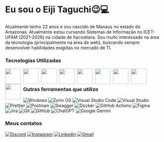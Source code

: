 # **Eu sou o Eiji Taguchi**😉💻

Atualmente tenho 22 anos e sou nascido de Manaus no estado do Amazonas. Atualmente estou cursando Sistemas de Informação no ICET-UFAM (2021-2026) na cidade de Itacoatiara. Sou muito interessado na área da tecnologia (principalmente na área de web), buscando sempre desenvolver habilidades exigidas no mercado de TI.

### **Tecnologias Utilizadas**

<img
    align="left"
    width="50vh"
    height="50vh"
    style="padding-right:5px;"
    src="https://cdn.jsdelivr.net/gh/devicons/devicon@latest/icons/html5/html5-original.svg" 
/>

<img
    align="left"
    width="50"
    height="50"
    style="padding-right:5px;"
    src="https://cdn.jsdelivr.net/gh/devicons/devicon@latest/icons/css3/css3-original.svg"
/>

<img
    align="left"
    width="50"
    height="50"
    style="padding-right:5px;"
    src="https://cdn.jsdelivr.net/gh/devicons/devicon@latest/icons/javascript/javascript-original.svg"
/>

<img
    align="left"
    width="50"
    height="50"
    style="padding-right:5px;"
    src="https://cdn.jsdelivr.net/gh/devicons/devicon@latest/icons/typescript/typescript-original.svg" 
/>

<img
    align="left"
    width="50"
    height="50"
    style="padding-right:5px;"
    src="https://cdn.jsdelivr.net/gh/devicons/devicon@latest/icons/react/react-original.svg"
/>

<img
    align="left"
    width="50"
    height="50"
    style="padding-right:5px;"
    src="https://cdn.jsdelivr.net/gh/devicons/devicon@latest/icons/angularjs/angularjs-original.svg"
/>

<img
    align="left"
    width="50"
    height="50"
    style="padding-right:5px;"
    src="https://cdn.jsdelivr.net/gh/devicons/devicon@latest/icons/csharp/csharp-original.svg" 
/>

<img
    align="left"
    width="50"
    height="50"
    style="padding-right:5px;"
    src="https://cdn.jsdelivr.net/gh/devicons/devicon@latest/icons/dotnetcore/dotnetcore-original.svg"
/>


<img
    align="left"
    width="50"
    height="50"
    style="padding-right:5px;"
    src="https://cdn.jsdelivr.net/gh/devicons/devicon@latest/icons/microsoftsqlserver/microsoftsqlserver-original.svg"
/> 

<br><br>

### **Outras ferramentas que utilizo**
![Windows](https://img.shields.io/badge/Windows-0078D6?style=for-the-badge&logo=windows&logoColor=white)
![Zorin OS](https://img.shields.io/badge/-Zorin%20OS-%2310AAEB?style=for-the-badge&logo=zorin&logoColor=white)
![Visual Studio Code](https://img.shields.io/badge/Visual%20Studio%20Code-0078d7.svg?style=for-the-badge&logo=visual-studio-code&logoColor=white)
![Visual Studio](https://img.shields.io/badge/Visual%20Studio-5C2D91.svg?style=for-the-badge&logo=visual-studio&logoColor=white)
![Prettier](https://img.shields.io/badge/prettier-%23F7B93E.svg?style=for-the-badge&logo=prettier&logoColor=black)
![Postman](https://img.shields.io/badge/Postman-FF6C37?style=for-the-badge&logo=postman&logoColor=white)
![Swagger](https://img.shields.io/badge/-Swagger-%23Clojure?style=for-the-badge&logo=swagger&logoColor=white)
![Docker](https://img.shields.io/badge/docker-%230db7ed.svg?style=for-the-badge&logo=docker&logoColor=white)
![GitHub Actions](https://img.shields.io/badge/github%20actions-%232671E5.svg?style=for-the-badge&logo=githubactions&logoColor=white)
![Figma](https://img.shields.io/badge/figma-%23F24E1E.svg?style=for-the-badge&logo=figma&logoColor=white)
![Jira](https://img.shields.io/badge/jira-%230A0FFF.svg?style=for-the-badge&logo=jira&logoColor=white)
![Git](https://img.shields.io/badge/git-%23F05033.svg?style=for-the-badge&logo=git&logoColor=white)
![GitHub](https://img.shields.io/badge/github-%23121011.svg?style=for-the-badge&logo=github&logoColor=white)
![ChatGPT](https://img.shields.io/badge/chatGPT-74aa9c?style=for-the-badge&logo=openai&logoColor=white)
![Google Gemini](https://img.shields.io/badge/google%20gemini-8E75B2?style=for-the-badge&logo=google%20gemini&logoColor=white)

### **Meus contatos**

<a href="https://discord.com/users/433073026511273984">![Discord](https://img.shields.io/badge/Discord-%235865F2.svg?style=for-the-badge&logo=discord&logoColor=white)</a>
<a href="https://www.instagram.com/eijitaguchi">![Instagram](https://img.shields.io/badge/Instagram-%23E4405F.svg?style=for-the-badge&logo=Instagram&logoColor=white)</a>
<a href="http://www.linkedin.com/in/eiji-taguchi-job">![LinkedIn](https://img.shields.io/badge/linkedin-%230077B5.svg?style=for-the-badge&logo=linkedin&logoColor=white)</a>
<a href="https://mail.google.com/mail/u/0/?ogbl#search/eijitaguchijob%40gmail.com?compose=new">![Gmail](https://img.shields.io/badge/Gmail-D14836?style=for-the-badge&logo=gmail&logoColor=white)</a>
